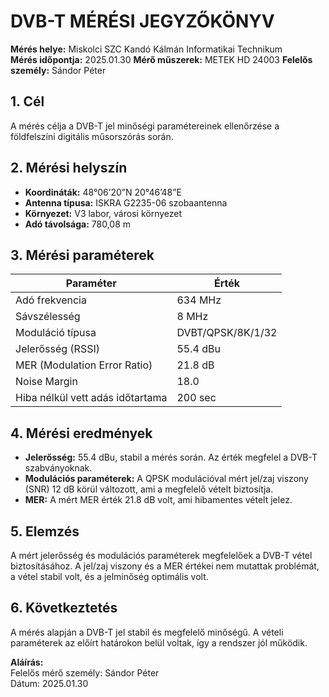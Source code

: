 # DVB-T MÉRÉSI JEGYZŐKÖNYV

**Mérés helye:** Miskolci SZC Kandó Kálmán Informatikai Technikum  
**Mérés időpontja:** 2025.01.30
**Mérő műszerek:** METEK HD 24003 
**Felelős személy:** Sándor Péter

## 1. Cél
A mérés célja a DVB-T jel minőségi paramétereinek ellenőrzése a földfelszíni digitális műsorszórás során.

## 2. Mérési helyszín
- **Koordináták:** 48°06’20”N 20°46’48”E  
- **Antenna típusa:** ISKRA G2235-06 szobaantenna  
- **Környezet:** V3 labor, városi környezet  
- **Adó távolsága:** 780,08 m

## 3. Mérési paraméterek

| Paraméter                     | Érték       |
|-------------------------------|-------------|
| Adó frekvencia                 | 634 MHz     |
| Sávszélesség                   | 8 MHz       |
| Moduláció típusa               | DVBT/QPSK/8K/1/32 |
| Jelerősség (RSSI)              | 55.4 dBu    |
| MER (Modulation Error Ratio)   | 21.8 dB     |
| Noise Margin                   | 18.0        |
| Hiba nélkül vett adás időtartama | 200 sec    |

## 4. Mérési eredmények
- **Jelerősség:** 55.4 dBu, stabil a mérés során. Az érték megfelel a DVB-T szabványoknak.
- **Modulációs paraméterek:** A QPSK modulációval mért jel/zaj viszony (SNR) 12 dB körül változott, ami a megfelelő vételt biztosítja.
- **MER:** A mért MER érték 21.8 dB volt, ami hibamentes vételt jelez.

## 5. Elemzés
A mért jelerősség és modulációs paraméterek megfelelőek a DVB-T vétel biztosításához. A jel/zaj viszony és a MER értékei nem mutattak problémát, a vétel stabil volt, és a jelminőség optimális volt.

## 6. Következtetés
A mérés alapján a DVB-T jel stabil és megfelelő minőségű. A vételi paraméterek az előírt határokon belül voltak, így a rendszer jól működik.

**Aláírás:**  
Felelős mérő személy: Sándor Péter  
Dátum: 2025.01.30

